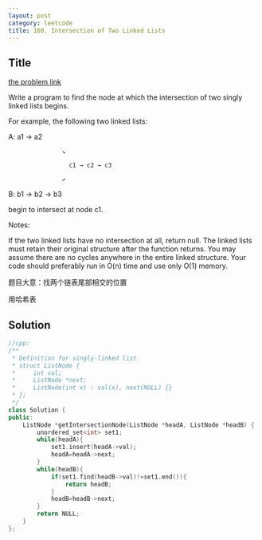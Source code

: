 ```yaml
---
layout: post
category: leetcode
title: 160. Intersection of Two Linked Lists
---
```

## Title
[the problem link](https://leetcode.com/problems/intersection-of-two-linked-lists/description/)

Write a program to find the node at which the intersection of two singly linked lists begins.


For example, the following two linked lists:

A:          a1 → a2

                   ↘

                     c1 → c2 → c3

                   ↗            

B:     b1 → b2 → b3

begin to intersect at node c1.


Notes:

If the two linked lists have no intersection at all, return null.
The linked lists must retain their original structure after the function returns.
You may assume there are no cycles anywhere in the entire linked structure.
Your code should preferably run in O(n) time and use only O(1) memory.

题目大意：找两个链表尾部相交的位置

用哈希表

## Solution
```c++
//cpp:
/**
 * Definition for singly-linked list.
 * struct ListNode {
 *     int val;
 *     ListNode *next;
 *     ListNode(int x) : val(x), next(NULL) {}
 * };
 */
class Solution {
public:
    ListNode *getIntersectionNode(ListNode *headA, ListNode *headB) {
        unordered_set<int> set1;
        while(headA){
            set1.insert(headA->val);
            headA=headA->next;
        }
        while(headB){
            if(set1.find(headB->val)!=set1.end()){
                return headB;
            }
            headB=headB->next;
        }
        return NULL;
    }
};
```
